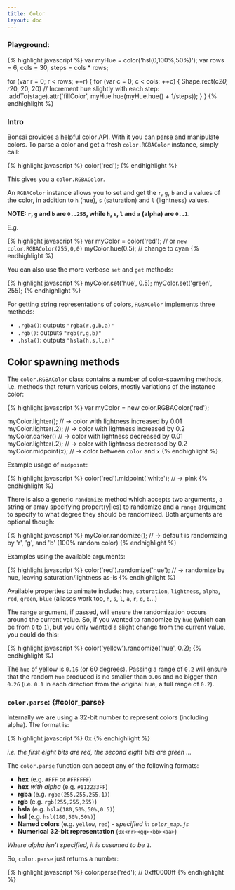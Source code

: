 ```yaml
---
title: Color
layout: doc
---
```


### Playground:

<!--runnable-->
{% highlight javascript %}
var myHue = color('hsl(0,100%,50%)');
var rows = 6, cols = 30, steps = cols * rows;

for (var r = 0; r < rows; ++r) {
  for (var c = 0; c < cols; ++c) {
    Shape.rect(c*20, r*20, 20, 20)
      // Increment hue slightly with each step:
      .addTo(stage).attr('fillColor', myHue.hue(myHue.hue() + 1/steps));
  }
}
{% endhighlight %}

### Intro

Bonsai provides a helpful color API. With it you can parse and manipulate colors. To parse a color and get a fresh `color.RGBAColor` instance, simply call:

{% highlight javascript %}
color('red');
{% endhighlight %}

This gives you a `color.RGBAColor`.

An `RGBAColor` instance allows you to set and get the `r`, `g`, `b` and `a` values of the color, in addition to `h` (hue), `s` (saturation) and `l` (lightness) values.

**NOTE: `r`, `g` and `b` are `0..255`, while `h`, `s`, `l` and `a` (alpha) are `0..1`.**

E.g.

{% highlight javascript %}
var myColor = color('red'); // or `new color.RGBAColor(255,0,0)`
myColor.hue(0.5); // change to cyan
{% endhighlight %}

You can also use the more verbose `set` and `get` methods:

{% highlight javascript %}
myColor.set('hue', 0.5);
myColor.set('green', 255);
{% endhighlight %}

For getting string representations of colors, `RGBAColor` implements three methods:

* `.rgba()`: outputs `"rgba(r,g,b,a)"`
* `.rgb()`: outputs `"rgb(r,g,b)"`
* `.hsla()`: outputs `"hsla(h,s,l,a)"`

## Color spawning methods

The `color.RGBAColor` class contains a number of color-spawning methods, i.e. methods that return various colors, mostly variations of the instance color:

{% highlight javascript %}
var myColor = new color.RGBAColor('red');

myColor.lighter();      // -> color with lightness increased by 0.01
myColor.lighter(.2);    // -> color with lightness increased by 0.2
myColor.darker()        // -> color with lightness decreased by 0.01
myColor.lighter(.2);    // -> color with lightness decreased by 0.2
myColor.midpoint(x);    // -> color between `color` and `x`
{% endhighlight %}

Example usage of `midpoint`:

{% highlight javascript %}
color('red').midpoint('white'); // -> pink
{% endhighlight %}

There is also a generic `randomize` method which accepts two arguments, a string or array specifying propert(y|ies) to randomize and a `range` argument to specify to what degree they should be randomized. Both arguments are optional though:

{% highlight javascript %}
myColor.randomize(); // -> default is randomizing by 'r', 'g', and 'b' (100% random color)
{% endhighlight %}

Examples using the available arguments:

{% highlight javascript %}
color('red').randomize('hue'); // -> randomize by hue, leaving saturation/lightness as-is
{% endhighlight %}

Available properties to animate include: `hue`, `saturation`, `lightness`, `alpha`, `red`, `green`, `blue` (aliases work too, `h`, `s`, `l`, `a`, `r`, `g`, `b`...)

The range argument, if passed, will ensure the randomization occurs around the current value. So, if you wanted to randomize by `hue` (which can be from `0` to `1`), but you only wanted a slight change from the current value, you could do this:

{% highlight javascript %}
color('yellow').randomize('hue', 0.2);
{% endhighlight %}

The `hue` of yellow is `0.16` (or 60 degrees). Passing a range of `0.2` will ensure that the random `hue` produced is no smaller than `0.06` and no bigger than `0.26` (i.e. `0.1` in each direction from the original hue, a full range of `0.2`).

### `color.parse`: {#color_parse}

Internally we are using a 32-bit number to represent colors (including alpha). The format is:

{% highlight javascript %}
0x<rr><gg><bb><aa>
{% endhighlight %}

*i.e. the first eight bits are red, the second eight bits are green ...*

The `color.parse` function can accept any of the following formats:

* **hex** (e.g. `#FFF` or `#FFFFFF`)
* **hex** *with alpha* (e.g. `#112233FF`)
* **rgba** (e.g. `rgba(255,255,255,1)`)
* **rgb** (e.g. `rgb(255,255,255)`)
* **hsla** (e.g. `hsla(180,50%,50%,0.5)`)
* **hsl** (e.g. `hsl(180,50%,50%)`)
* **Named colors** (e.g. `yellow`, `red`) - *specified in `color_map.js`*
* **Numerical 32-bit representation** (`0x<rr><gg><bb><aa>`)

*Where alpha isn't specified, it is assumed to be `1`.*

So, `color.parse` just returns a number:

{% highlight javascript %}
color.parse('red'); // 0xff0000ff
{% endhighlight %}
